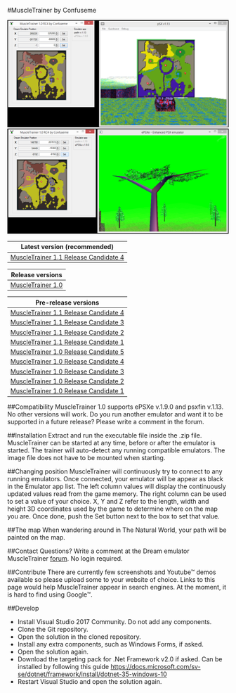 #MuscleTrainer by Confuseme

![MuscleTrainer PSXFIN screenshot](Screenshots/MuscleTrainer-1.0RC4-psxfin.png "MuscleTrainer PSXFIN screenshot")
![MuscleTrainer EPSXE screenshot](Screenshots/MuscleTrainer-1.0RC4-ePSXe.png "MuscleTrainer EPSXE screenshot")

|Latest version (recommended)|
|----------------------------|
|[MuscleTrainer 1.1 Release Candidate 4](https://github.com/Confuseme/MuscleTrainer/releases/download/1.1RC4/MuscleTrainer-1.1RC4.exe)|

|Release versions|
|----------------|
|[MuscleTrainer 1.0](Old%20releases/MuscleTrainer-1.0.zip)|

|Pre-release versions|
|--------------------|
|[MuscleTrainer 1.1 Release Candidate 4](Old%20releases/MuscleTrainer-1.1RC4.zip)|
|[MuscleTrainer 1.1 Release Candidate 3](Old%20releases/MuscleTrainer-1.1RC3.zip)|
|[MuscleTrainer 1.1 Release Candidate 2](Old%20releases/MuscleTrainer-1.1RC2.zip)|
|[MuscleTrainer 1.1 Release Candidate 1](Old%20releases/MuscleTrainer-1.1RC1.zip)|
|[MuscleTrainer 1.0 Release Candidate 5](Old%20releases/MuscleTrainer-1.0RC5.zip)|
|[MuscleTrainer 1.0 Release Candidate 4](Old%20releases/MuscleTrainer-1.0RC4.zip)|
|[MuscleTrainer 1.0 Release Candidate 3](Old%20releases/MuscleTrainer-1.0RC3.zip)|
|[MuscleTrainer 1.0 Release Candidate 2](Old%20releases/MuscleTrainer-1.0RC2.zip)|
|[MuscleTrainer 1.0 Release Candidate 1](Old%20releases/MuscleTrainer-1.0RC1.zip)|

##Compatibility
MuscleTrainer 1.0 supports ePSXe v.1.9.0 and psxfin v.1.13. No other versions will work. Do you run another emulator and want it to be supported in a future release? Please write a comment in the forum.

##Installation
Extract and run the executable file inside the .zip file. MuscleTrainer can be started at any time, before or after the emulator is started. The trainer will auto-detect any running compatible emulators. The image file does not have to be mounted when starting.

##Changing position
MuscleTrainer will continuously try to connect to any running emulators. Once connected, your emulator will be appear as black in the Emulator app list. The left column values will display the continuously updated values read from the game memory. The right column can be used to set a value of your choice. X, Y and Z refer to the length, width and height 3D coordinates used by the game to determine where on the map you are. Once done, push the Set button next to the box to set that value.

##The map
When wandering around in The Natural World, your path will be painted on the map.

##Contact
Questions? Write a comment at the Dream emulator MuscleTrainer [forum](http://dreamemulator.wikia.com/wiki/Thread:5283). No login required.

##Contribute
There are currently few screenshots and Youtube™ demos available so please upload some to your website of choice. Links to this page would help MuscleTrainer appear in search engines. At the moment, it is hard to find using Google™.

##Develop
* Install Visual Studio 2017 Community. Do not add any components.
* Clone the Git repository.
* Open the solution in the cloned repository.
* Install any extra components, such as Windows Forms, if asked.
* Open the solution again.
* Download the targeting pack for .Net Framework v2.0 if asked. Can be installed by following this guide https://docs.microsoft.com/sv-se/dotnet/framework/install/dotnet-35-windows-10
* Restart Visual Studio and open the solution again.
